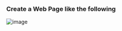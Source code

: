 ### Create a Web Page like the following

![image](https://github.com/nsinorov/SoftUniMainPath/assets/45227327/e01f8072-0482-43dd-9522-7c6cc9d014af)
